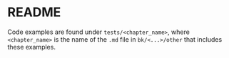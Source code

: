 # README

Code examples are found under `tests/<chapter_name>`, where `<chapter_name>` is the name of the `.md` file in `bk/<...>/other` that includes these examples.
